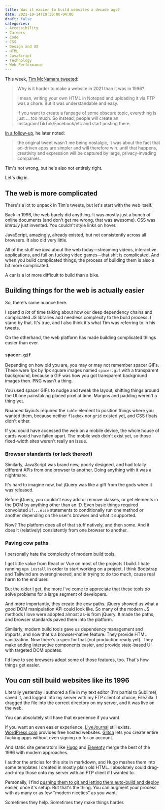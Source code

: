 ```yaml
---
title: Was it easier to build websites a decade ago?
date: 2021-10-14T10:30:00-04:00
draft: false
categories:
- Accessibility
- Careers
- Code
- CSS
- Design and UX
- HTML
- JavaScript
- Technology
- Web Performance
---
```


This week, [Tim McNamara tweeted](https://twitter.com/timClicks/status/1448001283307102209):

> Why is it harder to make a website in 2021 than it was in 1996?
> 
> I mean, writing your own HTML in Notepad and uploading it via FTP was a chore. But it was understandable and easy.
> 
> If you want to create a fanpage of some obscure topic, everything is just ... too much. So instead, people will create an Instagram/TikTok/Facebook/etc and start posting there.

[In a follow-up](https://twitter.com/timClicks/status/1448149829830381574), he later noted:

> the original tweet wasn't me being nostalgic, it was about the fact that ad-driven apps are simpler and will therefore win. until that happens, creativity and expression will be captured by large, privacy-invading companies.

Tim's not wrong, but he's also not entirely right.

Let's dig in.

## The web is more complicated

There's a lot to unpack in Tim's tweets, but let's start with the web itself.

Back in 1996, the web barely did anything. It was mostly just a bunch of online documents (and don't get me wrong, that was awesome). CSS was _literally_ just invented. You couldn't style links on hover.

JavaScript, amazingly, already existed, but not consistently across all browsers. It also did very little.

All of the stuff we _love_ about the web today&mdash;streaming videos, interactive applications, and full on fucking video games&mdash;that shit is complicated. And when you build complicated things, the process of building them is also a bit more complicated.

A car is a lot more difficult to build than a bike.

## Building things for the web is actually easier

So, there's some nuance here. 

I spend _a lot_ of time talking about how our deep dependency chains and complicated JS libraries add needless complexity to the build process. I stand by that. It's true, and I also think it's what Tim was referring to in his tweets.

On the otherhand, the web platform has made building complicated things easier than ever.

### `spacer.gif`

Depending on how old you are, you may or may not remember spacer GIFs. These were 1px by 1px square images named `spacer.gif` with a transparent background, because a GIF was how you got transparent background images then. PNG wasn't a thing.

You used spacer GIFs to nudge and tweak the layout, shifting things around the UI one painstaking placed pixel at time. Margins and padding weren't a thing yet.

Nuanced layouts required the `table` element to position things where you wanted them, because neither `flexbox` nor `grid` existed yet, and CSS floats didn't either.

If you could have accessed the web on a mobile device, the whole house of cards would have fallen apart. The mobile web didn't exist yet, so those fixed-width sites weren't really an issue.

### Browser standards (or lack thereof)

Similarly, JavaScript was brand new, poorly designed, and had totally different APIs from one browser to another. Doing anything with it was a nightmare.

It's hard to imagine now, but jQuery was like a gift from the gods when it was released.

Before jQuery, you couldn't easy add or remove classes, or get elements in the DOM by anything other than an ID. Even basic things required convoluted `if...else` statements to conditionally run one method or another depending on the user's browser and what it supported.

Now? The platform does all of that stuff natively, and then some. And it does it (relatively) consistently from one browser to another.

### Paving cow paths

I personally hate the complexity of modern build tools.

I get little value from React or Vue on most of the projects I build. I hate running `npm install` in order to start working on a project. I think Bootstrap and Tailwind are overengineered, and in trying to do too much, cause real harm to the end user.

But the older I get, the more I've come to appreciate that these tools _do_ solve problems for a large segment of developers.

And more importantly, they create the cow paths. jQuery showed us what a good DOM manipulation API could look like. So many of the modern JS methods I love were adopted almost as-is from jQuery. It made the paths, and browser standards paved them into the platform.

Similarly, modern build tools gave us dependency management and imports, and now that's a browser-native feature. They provide HTML sanitization. Now there's a spec for that (not production ready yet). They make adding interactive components easier, and provide state-based UI with targeted DOM updates. 

I'd love to see browsers adopt some of those features, too. That's how things get easier.

## You _can_ still build websites like its 1996

Literally yesterday I authored a file in my text editor (I'm partial to Sublime), saved it, and logged into my server with my FTP client of choice, FileZilla. I dragged the file into the correct directory on my server, and it was live on the web.

You can absolutely still have that experience if you want.

If you want an even easier experience, [LiveJournal](https://www.livejournal.com/) still exists. [WordPress.com](https://wordpress.com/) provides free hosted websites. [Glitch](https://glitch.com/) lets you create entire fucking apps without even signing up for an account.

And static site generators like [Hugo](https://gohugo.io/) and [Eleventy](https://www.11ty.dev/) merge the best of the 1996 with modern approaches. 

I author the articles for this site in markdown, and Hugo mashes them into some templates I created in mostly plain old HTML. I absolutely could drag-and-drop those onto my server with an FTP client if I wanted to. 

Personally, I find [pushing them to git and letting them auto-build and deploy](/automating-the-deployment-of-your-static-site-with-hugo-and-github/) easier, once it's setup. But that's the thing. You can augment your process with as many or as few "modern niceties" as you want.

Sometimes they help. Sometimes they make things harder.